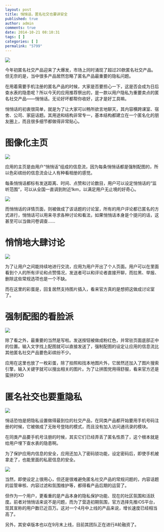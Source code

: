 ```yaml
---
layout: post
title: 悄悄话，匿名社交也要讲安全
published: true
author: admin
comments: true
date: 2014-10-21 08:10:31
tags: [ ]
categories: [ ]
permalink: "5799"
---
```

![][1]

今年初匿名社交产品迎来了大爆发，市场上同时涌现了超过20款匿名社交产品。但无奈的是，当中很多产品居然忽略了匿名产品最重要的隐私问题。

在用着需要手机注册的匿名产品的时候，大家是否要担心一下，这是否会成为日后查水表的隐患呢？所以今天的应用推荐祭出的，是一款以用户隐私为重要卖点的匿名社交产品——悄悄话。无论好坏都帮你收好，这才是好工具嘛。

悄悄话的初衷很简单，就是为了让大家可以畅所欲言地聊天，其内容横跨课室、宿舍、公司、家庭话题。其用途和结构非常专一，基本结构都建立在一个匿名化的朋友圈上，而且很多细节都做得非常贴心。

# 图像化主页

![][2]

应用的主页是由用户“悄悄话”组成的信息流，因为每条悄悄话都是强制配图的，所以色彩缤纷的信息流会让人有种看相册的感觉。

每条悄悄话都标有发送距离、时间、点赞和讨论数目，用户可以设定悄悄话的“监听范围”，可以从全国一直调到附近1km，以满足用户无止境的好奇心。

![][3]

而悄悄话的详情页面，则被做成了该话题的讨论室，所有的用户评论都已匿名的方式进行，悄悄话可以用来寻求各种讨论和看法，如果悄悄话本身是个提问的话，这甚至可以当做问卷调查……

# 悄悄地大肆讨论

![][4]

为了让用户之间能持续地进行交流，应用为用户开出了个人页面。用户可以在里面看到个人的所有评论和点赞情况，发送者可以和评论者直接开聊，而拉黑、举报、删除这些常规选项也是一个不缺。

而在这里的彩蛋是，回复居然支持图片插入，看来官方真的是想把这做成讨论室了。

# 强制配图的看脸派

![][5]

除了看之外，最重要的当然是写啦。发送按钮被做成粉红色，并常驻页面底部正中的位置。输入文字找上配图就可以直接发送了，强制配图的设定让应用的信息流比其他匿名社交产品要色彩缤纷不少。

应用在这里也放了一枚彩蛋，除了拍照和找本地图片外，它居然还加入了图片搜索引擎，输入关键字就可以搜出相关的图片。为了让拼图党用得舒服，看来官方还是蛮拼的XD

# 匿名社交也要重隐私

![][6]

悄话恐怕是把隐私设置做得最到位的社交产品，在同类产品都开始要用手机号码注册的时候，它被做成了无账号登陆的模式，而且没有加入访问通讯录的模块。

在同类产品要手机号注册的时候，其实它们已经弄丢了匿名性质了，这个根本就是给用户埋下查水表的隐患啊。

为了保护应用内信息的安全，应用还加入了密码锁功能，设定密码后，即使手机被拿走了，也能里面的私密信息的安全。

![][7]

当然，即使设定上很用心，但还是很难避免匿名社交产品的常规问题的，内容话题的监管审核、内容过滤和氛围维护等，都得看产品后期的运营了。

但作为一个用户，更看重的是产品本身的隐私保护功能、现在的社区氛围和活跃度。前者对悄悄话来说不是问题，而为了营造初期氛围，官方选择先推iOS平台，现其宣称的用户数已近百万。这对一个4月中上线的产品来说，增长速度已经相当高了。

另外，其安卓版本也以在9月末上线，目前其团队正在进行A轮融资了。

 [1]: http://yongz.com/yz/wp-content/uploads/2014/10/a2aee9e4ec99043de2610486b4a82d95.jpg
 [2]: http://yongz.com/yz/wp-content/uploads/2014/10/71e7a685b177d772f8565c49ef4b63a7.jpg
 [3]: http://yongz.com/yz/wp-content/uploads/2014/10/d182a51cb8c115f74dce43dc94f6d78f.jpg
 [4]: http://yongz.com/yz/wp-content/uploads/2014/10/77cdd18758905e9dff178f4f8deb30e3.jpg
 [5]: http://yongz.com/yz/wp-content/uploads/2014/10/491b81fea08406d427aa4aeb95faace1.jpg
 [6]: http://yongz.com/yz/wp-content/uploads/2014/10/3ee4c96897f2027dfcae7e96837104f6.jpg
 [7]: http://yongz.com/yz/wp-content/uploads/2014/10/3d483bc4dbdbce9c67a193914308994c.jpg